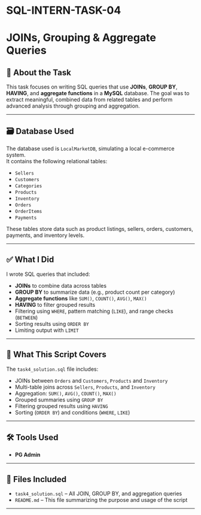 # SQL-INTERN-TASK-04
# JOINs, Grouping & Aggregate Queries 

## 📌 About the Task
This task focuses on writing SQL queries that use **JOINs**, **GROUP BY**, **HAVING**, and **aggregate functions** in a **MySQL** database. The goal was to extract meaningful, combined data from related tables and perform advanced analysis through grouping and aggregation.

---

## 🗃️ Database Used
The database used is `LocalMarketDB`, simulating a local e-commerce system.  
It contains the following relational tables:

- `Sellers`  
- `Customers`  
- `Categories`  
- `Products`  
- `Inventory`  
- `Orders`  
- `OrderItems`  
- `Payments`  

These tables store data such as product listings, sellers, orders, customers, payments, and inventory levels.

---

## ✅ What I Did

I wrote SQL queries that included:

- **JOINs** to combine data across tables  
- **GROUP BY** to summarize data (e.g., product count per category)  
- **Aggregate functions** like `SUM()`, `COUNT()`, `AVG()`, `MAX()`  
- **HAVING** to filter grouped results  
- Filtering using `WHERE`, pattern matching (`LIKE`), and range checks (`BETWEEN`)  
- Sorting results using `ORDER BY`  
- Limiting output with `LIMIT`

---

## 📄 What This Script Covers

The `task4_solution.sql` file includes:

- JOINs between `Orders` and `Customers`, `Products` and `Inventory`
- Multi-table joins across `Sellers`, `Products`, and `Inventory`
- Aggregation: `SUM()`, `AVG()`, `COUNT()`, `MAX()`
- Grouped summaries using `GROUP BY`
- Filtering grouped results using `HAVING`
- Sorting (`ORDER BY`) and conditions (`WHERE`, `LIKE`)

---

## 🛠 Tools Used

- **PG Admin**

---

## 📁 Files Included

- `task4_solution.sql` – All JOIN, GROUP BY, and aggregation queries  
- `README.md` – This file summarizing the purpose and usage of the script

---

